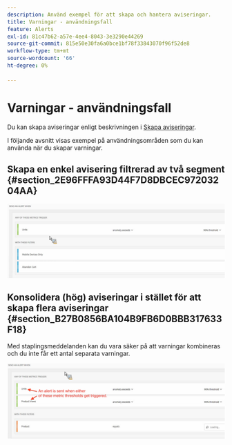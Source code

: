 ```yaml
---
description: Använd exempel för att skapa och hantera aviseringar.
title: Varningar - användningsfall
feature: Alerts
exl-id: 81c47b62-a57e-4ee4-8043-3e3290e44269
source-git-commit: 815e50e30fa6a0bce1bf78f33843070f96f52de8
workflow-type: tm+mt
source-wordcount: '66'
ht-degree: 0%

---
```


# Varningar - användningsfall

Du kan skapa aviseringar enligt beskrivningen i [Skapa aviseringar](/help/components/c-alerts/alert-builder.md).

I följande avsnitt visas exempel på användningsområden som du kan använda när du skapar varningar.

## Skapa en enkel avisering filtrerad av två segment {#section_2E96FFFA93D44F7D8DBCEC97203204AA}

<!-- 

Update screenshots for better readability.

 -->

![](assets/alerts_example1.png)



## Konsolidera (hög) aviseringar i stället för att skapa flera aviseringar {#section_B27B0856BA104B9FB6D0BBB317633F18}

Med staplingsmeddelanden kan du vara säker på att varningar kombineras och du inte får ett antal separata varningar.

![](assets/alerts_example2.png)

